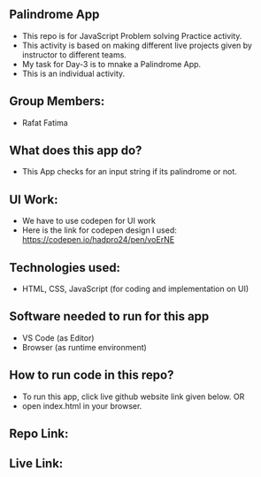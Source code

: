 ## Palindrome App
- This repo is for JavaScript Problem solving Practice activity.
- This activity is based on making different live projects given by instructor to different teams.
- My task for Day-3 is to mnake a Palindrome App.
- This is an individual activity.

## Group Members:
- Rafat Fatima


## What does this app do?
- This App checks for an input string if its palindrome or not.

## UI Work:
- We have to use codepen for UI work
- Here is the link for codepen design I used:
    https://codepen.io/hadpro24/pen/voErNE

## Technologies used:
- HTML, CSS, JavaScript (for coding and implementation on UI)

## Software needed to run for this app
- VS Code (as Editor)
- Browser (as runtime environment)

## How to run code in this repo?
- To run this app, click live github website link given below. OR
- open index.html in your browser.

## Repo Link: 
## Live Link: 